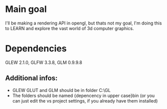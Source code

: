 # Main goal
I'll be making a rendering API in opengl, but thats not my goal, I'm doing this to LEARN and explore the vast world of 3d computer graphics.

# Dependencies
GLEW 2.1.0, GLFW 3.3.8, GLM 0.9.9.8

## Additional infos:
   - GLEW GLUT and GLM should be in folder C:\GL
   - The folders should be named {depencency in upper case}bin (or you can just edit the vs project settings, if you already have them installed)
